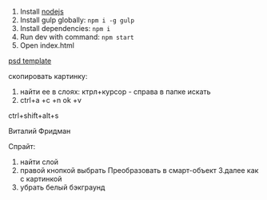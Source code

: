 1. Install [nodejs](https://nodejs.org)
2. Install gulp globally: `npm i -g gulp`
3. Install dependencies: `npm i`
4. Run dev with command: `npm start`
5. Open index.html


[psd template](https://drive.google.com/folderview?id=0B9XFQLfT7zXAckY2cUVISmRGOHM&usp=sharing) 

скопировать картинку:
1. найти ее в слоях: ктрл+курсор - справа в папке искать
2. ctrl+a +c +n ok +v

ctrl+shift+alt+s



Виталий Фридман

Спрайт:
1. найти слой
2. правой кнопкой выбрать Преобразовать в смарт-объект
3.далее как с картинкой
4. убрать белый бэкграунд